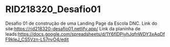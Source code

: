 # RID218320_Desafio01
Desafio 01 de construção de uma Landing Page da Escola DNC.
Link do site:https://rid218320-desafio01.netlify.app/
Link da planinha de leads:https://docs.google.com/spreadsheets/d/1Y6flDPjyhJqfnWDY3xAqDfF9kIeJ_CS5Vzn-L57nvO4/edit
